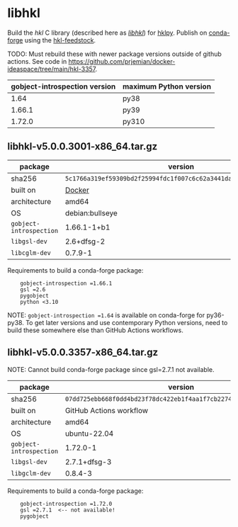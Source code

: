 # libhkl

Build the *hkl*  C library (described here as
[*libhkl*](https://people.debian.org/~picca/hkl/hkl.html#)) for
[hklpy](https://github.com/bluesky/hklpy). Publish on
[conda-forge](https://anaconda.org/conda-forge/hkl) using the
[hkl-feedstock](https://github.com/conda-forge/hkl-feedstock).

TODO: Must rebuild these with newer package versions outside of github actions.
See code in https://github.com/prjemian/docker-ideaspace/tree/main/hkl-3357.

gobject-introspection version | maximum Python version
--- | ---
1.64 | py38
1.66.1 | py39
1.72.0 | py310

## libhkl-v5.0.0.3001-x86_64.tar.gz

package | version
--- | ---
sha256 | `5c1766a319ef59309bd2f25994fdc1f007c6c62a3441da71373609e493a79110`
built on | [Docker](https://github.com/prjemian/docker-ideaspace/tree/main/hkl-3357)
architecture | amd64
OS | debian:bullseye
`gobject-introspection` | 1.66.1-1+b1
`libgsl-dev` | 2.6+dfsg-2
`libcglm-dev` | 0.7.9-1

Requirements to build a conda-forge package:

```text
    gobject-introspection =1.66.1
    gsl =2.6
    pygobject
    python <3.10
```

NOTE: `gobject-introspection =1.64` is available on conda-forge for py36-py38.
To get later versions and use contemporary Python versions, need to build these
somewhere else than GitHub Actions workflows.

## libhkl-v5.0.0.3357-x86_64.tar.gz

NOTE: Cannot build conda-forge package since gsl=2.7.1 not available.

package | version
--- | ---
sha256 | `07dd725ebb668f0dd4bd23f78dc422eb1f4aa1f7cb2274e2cc76d42ce2baf768`
built on | GitHub Actions workflow
architecture | amd64
OS | ubuntu-22.04
`gobject-introspection` | 1.72.0-1
`libgsl-dev` | 2.7.1+dfsg-3
`libgclm-dev` | 0.8.4-3

Requirements to build a conda-forge package:

```text
    gobject-introspection =1.72.0
    gsl =2.7.1  <-- not available!
    pygobject
```

